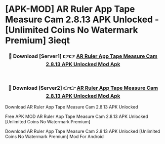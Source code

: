# [APK-MOD] AR Ruler App  Tape Measure Cam 2.8.13 APK Unlocked - [Unlimited Coins No Watermark Premium] 3ieqt



<div align="center">
<h3>🔴 Download [Server1] 👉👉 <a href="https://momento.my/?title=AR_Ruler_App__Tape_Measure_Cam_2.8.13_APK_Unlocked">AR Ruler App  Tape Measure Cam 2.8.13 APK Unlocked Mod Apk</a></h3><br>

<h3>🔴 Download [Server2] 👉👉 <a href="https://momento.my/?title=AR_Ruler_App__Tape_Measure_Cam_2.8.13_APK_Unlocked">AR Ruler App  Tape Measure Cam 2.8.13 APK Unlocked Mod Apk</a></h3>
</div>



Download AR Ruler App  Tape Measure Cam 2.8.13 APK Unlocked 

Free APK MOD AR Ruler App  Tape Measure Cam 2.8.13 APK Unlocked [Unlimited Coins No Watermark Premium]

Download AR Ruler App  Tape Measure Cam 2.8.13 APK Unlocked [Unlimited Coins No Watermark Premium] Mod For Android
